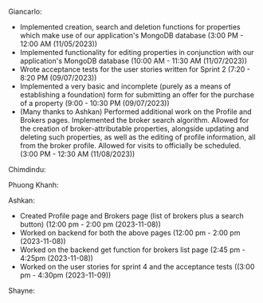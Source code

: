 Giancarlo:
- Implemented creation, search and deletion functions for properties which make use of our application's MongoDB database (3:00 PM - 12:00 AM (11/05/2023))
- Implemented functionality for editing properties in conjunction with our application's MongoDB database (10:00 AM - 11:30 AM (11/07/2023))
- Wrote acceptance tests for the user stories written for Sprint 2 (7:20 - 8:20 PM (09/07/2023))
- Implemented a very basic and incomplete (purely as a means of establishing a foundation) form for submitting an offer for the purchase of a property (9:00 - 10:30 PM (09/07/2023))
- (Many thanks to Ashkan) Performed additional work on the Profile and Brokers pages. Implemented the broker search algorithm. Allowed for the creation of broker-attributable properties, alongside updating and deleting such properties, as well as the editing of profile information, all from the broker profile. Allowed for visits to officially be scheduled. (3:00 PM - 12:30 AM (11/08/2023))

Chimdindu:

Phuong Khanh:

Ashkan: 
- Created Profile page and Brokers page (list of brokers plus a search button) (12:00 pm - 2:00 pm (2023-11-08))
- Worked on backend for both the above pages (12:00 pm - 2:00 pm (2023-11-08))
- Worked on the backend get function for brokers list page (2:45 pm - 4:25pm (2023-11-08))
- Worked on the user stories for sprint 4 and the acceptance tests ((3:00 pm - 4:30pm (2023-11-09))

Shayne:

